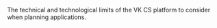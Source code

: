 The technical and technological limits of the VK CS platform to consider when planning applications.
